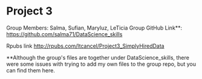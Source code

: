 # Project 3
Group Members: Salma, Sufian, Maryluz, LeTicia
Group GitHub Link**: https://github.com/salma71/DataScience_skills 

Rpubs link http://rpubs.com/ltcancel/Project3_SimplyHiredData


**Although the group's files are together under DataScience_skills, there were some issues with trying to add my own files to the group repo, but you can find them here. 
